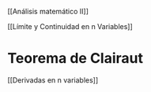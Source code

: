 [[Análisis matemático II]]

[[Límite y Continuidad en n Variables]]
# Teorema de Clairaut
[[Derivadas en n variables]]
